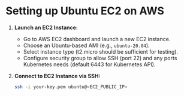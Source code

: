 # Setting up Ubuntu EC2 on AWS

1. **Launch an EC2 Instance:**
   - Go to AWS EC2 dashboard and launch a new EC2 instance.
   - Choose an Ubuntu-based AMI (e.g., `ubuntu-20.04`).
   - Select instance type (t2.micro should be sufficient for testing).
   - Configure security group to allow SSH (port 22) and any ports Kubernetes needs (default 6443 for Kubernetes API).

2. **Connect to EC2 Instance via SSH:**
   ```bash
   ssh -i your-key.pem ubuntu@<EC2_PUBLIC_IP>
